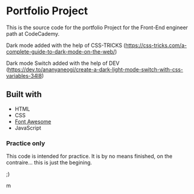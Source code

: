 # Portfolio Project

This is the source code for the portfolio Project
for the Front-End engineer path at CodeCademy.

Dark mode added with the help of CSS-TRICKS 
(https://css-tricks.com/a-complete-guide-to-dark-mode-on-the-web/)

Dark mode Switch added with the help of DEV
(https://dev.to/ananyaneogi/create-a-dark-light-mode-switch-with-css-variables-34l8)


## Built with

* HTML
* CSS
* [Font Awesome](https://fontawesome.com/)
* JavaScript

### Practice only

This code is intended for practice.
It is by no means finished, on the contraire...
this is just the begining.

;)

m